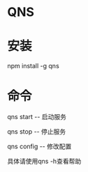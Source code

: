 QNS
============
安装
===========
npm install -g qns

命令
=========
qns start -- 启动服务

qns stop -- 停止服务

qns config -- 修改配置

具体请使用qns -h查看帮助